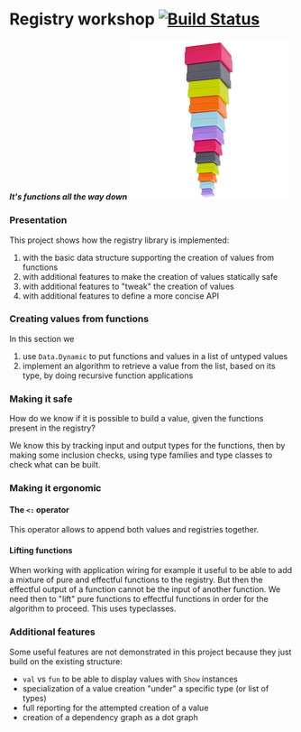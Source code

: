 # Registry workshop [![Build Status](https://github.com/etorreborre/registry-workshop/workflows/ci/badge.svg)](https://github.com/etorreborre/registry-workshop/actions)

##### *It's functions all the way down* <img src="doc/images/unboxed-bottomup.jpg" border="0"/>

### Presentation

This project shows how the registry library is implemented:

 1. with the basic data structure supporting the creation of values from functions
 2. with additional features to make the creation of values statically safe
 3. with additional features to "tweak" the creation of values
 4. with additional features to define a more concise API

### Creating values from functions

In this section we

 1. use `Data.Dynamic` to put functions and values in a list of untyped values
 2. implement an algorithm to retrieve a value from the list, based on its type, by doing recursive function applications

### Making it safe

How do we know if it is possible to build a value, given the functions present in the registry?

We know this by tracking input and output types for the functions, then by making some inclusion checks,
using type families and type classes to check what can be built.

### Making it ergonomic

#### The `<:` operator

This operator allows to append both values and registries together.

#### Lifting functions

When working with application wiring for example it useful to be able to add a mixture of pure and effectful
functions to the registry. But then the effectful output of a function cannot be the input of another function.
We need then to "lift" pure functions to effectful functions in order for the algorithm to proceed.
This uses typeclasses.

### Additional features

Some useful features are not demonstrated in this project because they just build on the existing structure:

 - `val` vs `fun` to be able to display values with `Show` instances
 - specialization of a value creation "under" a specific type (or list of types)
 - full reporting for the attempted creation of a value
 - creation of a dependency graph as a dot graph

